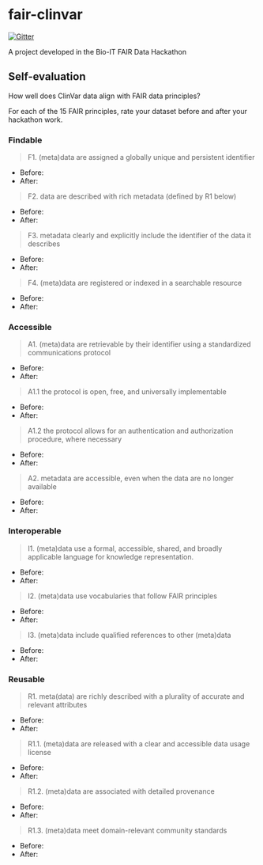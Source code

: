 # fair-clinvar
[![Gitter](https://badges.gitter.im/bioithackathons/project-1.svg)](https://gitter.im/bioithackathons/project-1)

A project developed in the Bio-IT FAIR Data Hackathon

## Self-evaluation
How well does ClinVar data align with FAIR data principles?  

For each of the 15 FAIR principles, rate your dataset before and after your hackathon work.  

### Findable
> F1. (meta)data are assigned a globally unique and persistent identifier
* Before: 
* After:

> F2. data are described with rich metadata (defined by R1 below)
* Before: 
* After:

> F3. metadata clearly and explicitly include the identifier of the data it describes
* Before: 
* After:

> F4. (meta)data are registered or indexed in a searchable resource
* Before: 
* After:

### Accessible
> A1. (meta)data are retrievable by their identifier using a standardized communications protocol
* Before: 
* After:

> A1.1 the protocol is open, free, and universally implementable
* Before: 
* After:

> A1.2 the protocol allows for an authentication and authorization procedure, where necessary
* Before: 
* After:

> A2. metadata are accessible, even when the data are no longer available
* Before: 
* After:

### Interoperable
> I1. (meta)data use a formal, accessible, shared, and broadly applicable language for knowledge representation.
* Before: 
* After:

> I2. (meta)data use vocabularies that follow FAIR principles
* Before: 
* After:

> I3. (meta)data include qualified references to other (meta)data
* Before: 
* After:

### Reusable
> R1. meta(data) are richly described with a plurality of accurate and relevant attributes
* Before: 
* After:

> R1.1. (meta)data are released with a clear and accessible data usage license
* Before: 
* After:

> R1.2. (meta)data are associated with detailed provenance
* Before: 
* After:

> R1.3. (meta)data meet domain-relevant community standards
* Before: 
* After:
